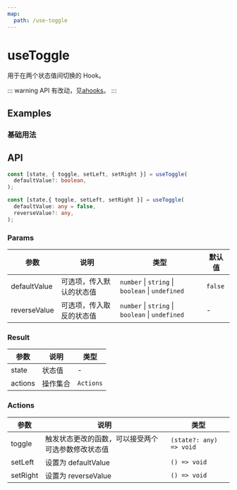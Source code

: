 ```yaml
---
map:
  path: /use-toggle
---
```


# useToggle

用于在两个状态值间切换的 Hook。

::: warning
API 有改动，见[ahooks](https://ahooks.js.org/hooks/state/use-toggle)。
:::

## Examples

### 基础用法

<demo src="./demo/demo.vue"
  language="vue"
  title="基础用法"
  desc="点击按钮，切换值">
</demo>

## API

```typescript
const [state, { toggle, setLeft, setRight }] = useToggle(
  defaultValue?: boolean,
);

const [state,{ toggle, setLeft, setRight }] = useToggle(
  defaultValue: any = false,
  reverseValue?: any,
);
```

### Params

| 参数         | 说明                     | 类型                                             | 默认值  |
| ------------ | ------------------------ | ------------------------------------------------ | ------- |
| defaultValue | 可选项，传入默认的状态值 | `number` \| `string` \| `boolean` \| `undefined` | `false` |
| reverseValue | 可选项，传入取反的状态值 | `number` \| `string` \| `boolean` \| `undefined` | -       |

### Result

| 参数    | 说明     | 类型      |
| ------- | -------- | --------- |
| state   | 状态值   | -         |
| actions | 操作集合 | `Actions` |

### Actions

| 参数     | 说明                                               | 类型                    |
| -------- | -------------------------------------------------- | ----------------------- |
| toggle   | 触发状态更改的函数，可以接受两个可选参数修改状态值 | `(state?: any) => void` |
| setLeft  | 设置为 defaultValue                                | `() => void`            |
| setRight | 设置为 reverseValue                                | `() => void`            |
